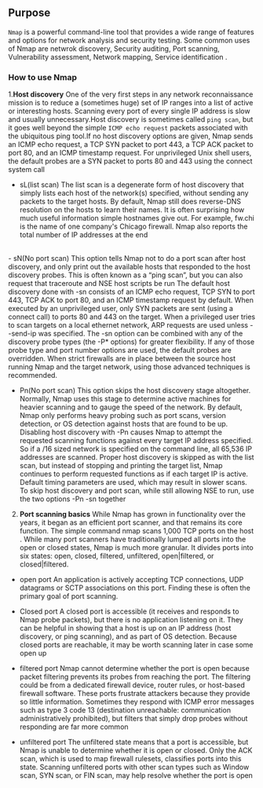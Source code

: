  ## Purpose ##

 `Nmap` is a powerful command-line tool that provides a wide range of features and options for network analysis and security testing.
 Some common uses of Nmap are netwrok discovery, Security auditing, Port scanning, Vulnerability assessment, Network mapping, Service identification .
### How to use Nmap ###
1.**Host discovery**
  One of the very first steps in any network reconnaissance mission is to reduce a (sometimes huge) set of IP ranges into a list of active or interesting hosts. Scanning every port of every single IP address is slow and usually unnecessary.Host discovery is sometimes called `ping scan`, but it goes well beyond the simple `ICMP echo request` packets associated with the ubiquitous ping tool.If no host discovery options are given, Nmap sends an ICMP echo request, a TCP SYN packet to port 443, a TCP ACK packet to port 80, and an ICMP timestamp request.
 For unprivileged Unix shell users, the default probes are a SYN packet to ports 80 and 443 using the connect system call
<br>
- sL(list scan)
 The list scan is a degenerate form of host discovery that simply lists each host of the network(s) specified, without sending any packets to the target hosts. By default, Nmap still does reverse-DNS resolution on the hosts to learn their names. It is often surprising how much useful information simple hostnames give out. For example, fw.chi is the name of one company's Chicago firewall. Nmap also reports the total number of IP addresses at the end
<br>
- sN(No port scan)
 This option tells Nmap not to do a port scan after host discovery, and only print out the available hosts that responded to the host discovery probes. This is often known as a “ping scan”, but you can also request that traceroute and NSE host scripts be run
 The default host discovery done with -sn consists of an ICMP echo request, TCP SYN to port 443, TCP ACK to port 80, and an ICMP timestamp request by default. When executed by an unprivileged user, only SYN packets are sent (using a connect call) to ports 80 and 443 on the target. When a privileged user tries to scan targets on a local ethernet network, ARP requests are used unless --send-ip was specified. The -sn option can be combined with any of the discovery probe types (the -P* options) for greater flexibility. If any of those probe type and port number options are used, the default probes are overridden. When strict firewalls are in place between the source host running Nmap and the target network, using those advanced techniques is recommended.

- Pn(No port scan)
 This option skips the host discovery stage altogether. Normally, Nmap uses this stage to determine active machines for heavier scanning and to gauge the speed of the network. By default, Nmap only performs heavy probing such as port scans, version detection, or OS detection against hosts that are found to be up. Disabling host discovery with -Pn causes Nmap to attempt the requested scanning functions against every target IP address specified. So if a /16 sized network is specified on the command line, all 65,536 IP addresses are scanned. Proper host discovery is skipped as with the list scan, but instead of stopping and printing the target list, Nmap continues to perform requested functions as if each target IP is active. Default timing parameters are used, which may result in slower scans. To skip host discovery and port scan, while still allowing NSE to run, use the two options -Pn -sn together

2. **Port scanning basics**
 While Nmap has grown in functionality over the years, it began as an efficient port scanner, and that remains its core function. The simple command nmap <target> scans 1,000 TCP ports on the host <target>. While many port scanners have traditionally lumped all ports into the open or closed states, Nmap is much more granular. It divides ports into six states: open, closed, filtered, unfiltered, open|filtered, or closed|filtered.

- open port 
 An application is actively accepting TCP connections, UDP datagrams or SCTP associations on this port. Finding these is often the primary goal of port scanning. 

- Closed port
 A closed port is accessible (it receives and responds to Nmap probe packets), but there is no application listening on it. They can be helpful in showing that a host is up on an IP address (host discovery, or ping scanning), and as part of OS detection. Because closed ports are reachable, it may be worth scanning later in case some open up

- filtered port
 Nmap cannot determine whether the port is open because packet filtering prevents its probes from reaching the port. The filtering could be from a dedicated firewall device, router rules, or host-based firewall software. These ports frustrate attackers because they provide so little information. Sometimes they respond with ICMP error messages such as type 3 code 13 (destination unreachable: communication administratively prohibited), but filters that simply drop probes without responding are far more common

- unfiltered port
 The unfiltered state means that a port is accessible, but Nmap is unable to determine whether it is open or closed. Only the ACK scan, which is used to map firewall rulesets, classifies ports into this state. Scanning unfiltered ports with other scan types such as Window scan, SYN scan, or FIN scan, may help resolve whether the port is open


